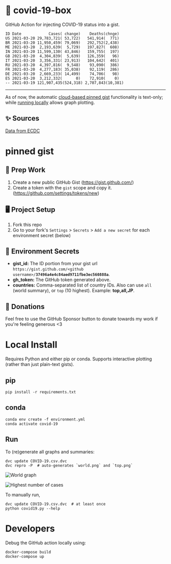 # 🏥 covid-19-box

GitHub Action for injecting COVID-19 status into a gist.

```
ID Date            Cases( change)    Deaths(chnge)
US 2021-03-20 29,783,721( 53,722)   541,914(  771)
BR 2021-03-20 11,950,459( 79,069)   292,752(2,438)
ME 2021-03-20  2,193,639(  5,729)   197,827(  608)
IN 2021-03-20 11,599,130( 43,846)   159,755(  197)
GB 2021-03-20  4,304,839(  5,639)   126,359(   96)
IT 2021-03-20  3,356,331( 23,913)   104,642(  401)
RU 2021-03-20  4,397,816(  9,548)    93,090(  386)
FR 2021-03-20  4,277,183( 35,038)    92,119(  286)
DE 2021-03-20  2,669,233( 14,499)    74,706(   98)
ES 2021-03-20  3,212,332(      0)    72,910(    0)
-- 2021-03-19 121,907,435(524,318) 2,707,843(10,381)
```

---

As of now, the automatic [cloud-based pinned gist](#pinned-gist) functionality is text-only;
while [running locally](#local-install) allows graph plotting.

## ✨ Sources

[Data from ECDC](https://www.ecdc.europa.eu/en/publications-data/download-todays-data-geographic-distribution-covid-19-cases-worldwide)

# pinned gist

## 🎒 Prep Work
1. Create a new public GitHub Gist (https://gist.github.com/)
1. Create a token with the `gist` scope and copy it. (https://github.com/settings/tokens/new)

## 🖥 Project Setup
1. Fork this repo
1. Go to your fork's `Settings` > `Secrets` > `Add a new secret` for each environment secret (below)

## 🤫 Environment Secrets
- **gist_id:** The ID portion from your gist url `https://gist.github.com/<github username>/`**`37496a4e4c84aed9711fbe3ec560888a`**.
- **gh_token:** The GitHub token generated above.
- **countries:** Comma-separated list of country IDs. Also can use `all` (world summary), or `top` (10 highest). Example: **top,all,JP**.

## 💸 Donations

Feel free to use the GitHub Sponsor button to donate towards my work if you're feeling generous <3

# Local Install

Requires Python and either pip or conda. Supports interactive plotting (rather than just plain-text gists).

## pip

```
pip install -r requirements.txt
```

## conda

```
conda env create -f environment.yml
conda activate covid-19
```

## Run

To (re)generate all graphs and summaries:

```
dvc update COVID-19.csv.dvc
dvc repro -P  # auto-generates `world.png` and `top.png`
```

![World graph](world.png)

![Highest number of cases](top.png)

To manually run,

```
dvc update COVID-19.csv.dvc  # at least once
python covid19.py --help
```

# Developers

Debug the GitHub action locally using:

```
docker-compose build
docker-compose up
```
